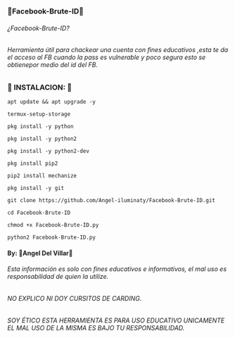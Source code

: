 ### 🔮Facebook-Brute-ID🔮

###### ¿Facebook-Brute-ID?
###### Herramienta útil para chackear una cuenta con fines educativos ,esta te da el acceso al FB cuando la pass es vulnerable y poco segura esto se obtienepor medio del id del FB.

### 🔮 INSTALACION: 🔮

```
apt update && apt upgrade -y

termux-setup-storage

pkg install -y python

pkg install -y python2

pkg install -y python2-dev

pkg install pip2

pip2 install mechanize

pkg install -y git

git clone https://github.com/Angel-iluminaty/Facebook-Brute-ID.git

cd Facebook-Brute-ID

chmod +x Facebook-Brute-ID.py

python2 Facebook-Brute-ID.py

```

#### By: 🔮Angel Del Villar🔮


###### Esta información es solo con fines educativos e informativos, el mal uso es responsabilidad de quien la utilize.


######  NO EXPLICO NI DOY CURSITOS DE CARDING.

###### SOY ÉTICO ESTA HERRAMIENTA  ES PARA USO EDUCATIVO UNICAMENTE EL MAL USO DE LA MISMA ES BAJO TU RESPONSABILIDAD.
